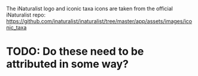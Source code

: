 The iNaturalist logo and iconic taxa icons are taken from the official iNaturalist repo: https://github.com/inaturalist/inaturalist/tree/master/app/assets/images/iconic_taxa

# TODO: Do these need to be attributed in some way?